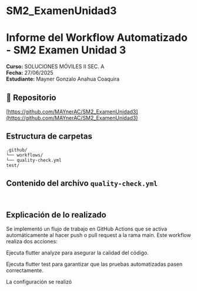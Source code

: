 # SM2_ExamenUnidad3

# Informe del Workflow Automatizado - SM2 Examen Unidad 3

**Curso:** SOLUCIONES MÓVILES II SEC. A  
**Fecha:** 27/06/2025  
**Estudiante:** Mayner Gonzalo Anahua Coaquira

## 🔗 Repositorio

[https://github.com/MAYnerAC/SM2_ExamenUnidad3](https://github.com/MAYnerAC/SM2_ExamenUnidad3)

## Estructura de carpetas

```
.github/
└── workflows/
└── quality-check.yml
test/
```


## Contenido del archivo `quality-check.yml`

```yaml



```

## Explicación de lo realizado
Se implementó un flujo de trabajo en GitHub Actions que se activa automáticamente al hacer push o pull request a la rama main. Este workflow realiza dos acciones:

Ejecuta flutter analyze para asegurar la calidad del código.

Ejecuta flutter test para garantizar que las pruebas automatizadas pasen correctamente.

La configuración se realizó